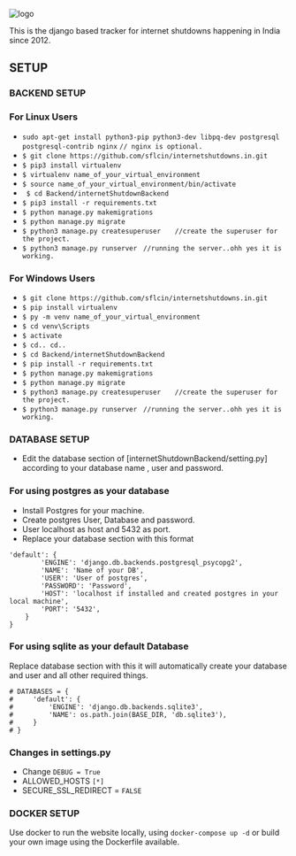![logo](https://internetshutdowns.in/img/sflc-tracker-logo.png)

This is the django based tracker for internet shutdowns happening in India since 2012. 



## SETUP

### BACKEND SETUP

### For Linux Users
- ``` sudo apt-get install python3-pip python3-dev libpq-dev postgresql postgresql-contrib nginx ```   ``` // nginx is optional. ```
- ``` $ git clone https://github.com/sflcin/internetshutdowns.in.git ```
- ``` $ pip3 install virtualenv ```
- ``` $ virtualenv name_of_your_virtual_environment ```
- ``` $ source name_of_your_virtual_environment/bin/activate ```
- ``` $ cd Backend/internetShutdownBackend```
- ``` $ pip3 install -r requirements.txt ```
- ``` $ python manage.py makemigrations ```
- ``` $ python manage.py migrate ```
- ``` $ python3 manage.py createsuperuser  ```               ```  //create the superuser for the project.```
- ``` $ python3 manage.py runserver ```                       ``` //running the server..ohh yes it is working.```

### For Windows Users

- ``` $ git clone https://github.com/sflcin/internetshutdowns.in.git ```
- ``` $ pip install virtualenv ```
- ``` $ py -m venv name_of_your_virtual_environment ```
- ``` $ cd venv\Scripts ```
- ``` $ activate ```
- ``` $ cd.. cd..  ```
- ``` $ cd Backend/internetShutdownBackend ```
- ``` $ pip install -r requirements.txt ```
- ``` $ python manage.py makemigrations ```
- ``` $ python manage.py migrate ```
- ``` $ python3 manage.py createsuperuser  ```               ```  //create the superuser for the project.```
- ``` $ python3 manage.py runserver ```                       ``` //running the server..ohh yes it is working.```




### DATABASE SETUP

- Edit the database section of [internetShutdownBackend/setting.py] according to your database name , user and password.

### For using postgres as your database
- Install Postgres for your machine.
- Create postgres User, Database and password.
- User localhost as host and 5432 as port.
- Replace your database section with this format

``` DATABASES = {
'default': {
        'ENGINE': 'django.db.backends.postgresql_psycopg2',
        'NAME': 'Name of your DB',
        'USER': 'User of postgres',
        'PASSWORD': 'Password',
        'HOST': 'localhost if installed and created postgres in your local machine',
        'PORT': '5432',
    }
}

 ```
 
 ### For using sqlite as your default Database
 
Replace database section with this it will automatically create your database and user and all other required things.
 ```
 # DATABASES = {
#     'default': {
#         'ENGINE': 'django.db.backends.sqlite3',
#         'NAME': os.path.join(BASE_DIR, 'db.sqlite3'),
#     }
# }
 ```
                 
### Changes in settings.py

- Change ``` DEBUG = True ```
- ALLOWED_HOSTS ```[*] ```
- SECURE_SSL_REDIRECT = ``` FALSE ```




### DOCKER SETUP
Use docker to run the website locally, using `docker-compose up -d` or build your own image using the Dockerfile available.
